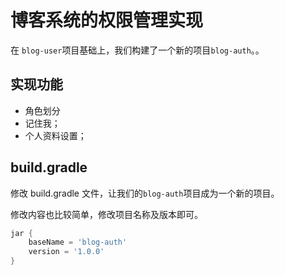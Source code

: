 # 博客系统的权限管理实现


在 `blog-user`项目基础上，我们构建了一个新的项目`blog-auth`。。
 
## 实现功能

* 角色划分
* 记住我；
* 个人资料设置；
 
    
## build.gradle

修改 build.gradle 文件，让我们的`blog-auth`项目成为一个新的项目。

修改内容也比较简单，修改项目名称及版本即可。

```groovy
jar {
	baseName = 'blog-auth'
	version = '1.0.0'
}
```

 


 